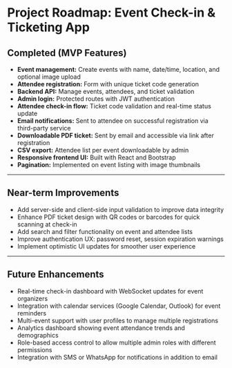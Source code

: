 # Project Roadmap: Event Check-in & Ticketing App

## Completed (MVP Features)

- **Event management:** Create events with name, date/time, location, and optional image upload
- **Attendee registration:** Form with unique ticket code generation
- **Backend API:** Manage events, attendees, and ticket validation
- **Admin login:** Protected routes with JWT authentication
- **Attendee check-in flow:** Ticket code validation and real-time status update
- **Email notifications:** Sent to attendee on successful registration via third-party service
- **Downloadable PDF ticket:** Sent by email and accessible via link after registration
- **CSV export:** Attendee list per event downloadable by admin
- **Responsive frontend UI:** Built with React and Bootstrap
- **Pagination:** Implemented on event listing with image thumbnails

---

## Near-term Improvements

- Add server-side and client-side input validation to improve data integrity
- Enhance PDF ticket design with QR codes or barcodes for quick scanning at check-in
- Add search and filter functionality on event and attendee lists
- Improve authentication UX: password reset, session expiration warnings
- Implement optimistic UI updates for smoother user experience

---

## Future Enhancements

- Real-time check-in dashboard with WebSocket updates for event organizers
- Integration with calendar services (Google Calendar, Outlook) for event reminders
- Multi-event support with user profiles to manage multiple registrations
- Analytics dashboard showing event attendance trends and demographics
- Role-based access control to allow multiple admin roles with different permissions
- Integration with SMS or WhatsApp for notifications in addition to email
